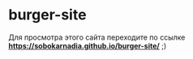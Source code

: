 # burger-site
Для просмотра этого сайта переходите по ссылке **https://sobokarnadia.github.io/burger-site/** ;)
